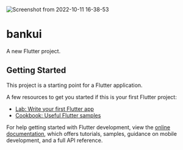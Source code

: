 ![Screenshot from 2022-10-11 16-38-53](https://user-images.githubusercontent.com/108860346/195075634-dbfa828a-edd5-456a-b938-5afebc2306dc.png)
# bankui

A new Flutter project.

## Getting Started

This project is a starting point for a Flutter application.

A few resources to get you started if this is your first Flutter project:

- [Lab: Write your first Flutter app](https://docs.flutter.dev/get-started/codelab)
- [Cookbook: Useful Flutter samples](https://docs.flutter.dev/cookbook)

For help getting started with Flutter development, view the
[online documentation](https://docs.flutter.dev/), which offers tutorials,
samples, guidance on mobile development, and a full API reference.
